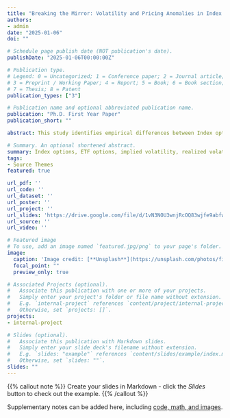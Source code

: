 ```yaml
---
title: "Breaking the Mirror: Volatility and Pricing Anomalies in Index and ETF Options"
authors:
- admin
date: "2025-01-06"
doi: ""

# Schedule page publish date (NOT publication's date).
publishDate: "2025-01-06T00:00:00Z"

# Publication type.
# Legend: 0 = Uncategorized; 1 = Conference paper; 2 = Journal article;
# 3 = Preprint / Working Paper; 4 = Report; 5 = Book; 6 = Book section;
# 7 = Thesis; 8 = Patent
publication_types: ["3"]

# Publication name and optional abbreviated publication name.
publication: "Ph.D. First Year Paper"
publication_short: ""

abstract: This study identifies empirical differences between Index options (European-style) and ETF options (American-style) matched on maturities and strike prices. Despite ETFs closely tracking the Index, two major anomalies arise: (1) Index options enter uninterrupted in-the-money (ITM) status later than their ETF counterparts, and (2) Index options exhibit significantly lower implied volatility — both contradict traditional theory. The delayed ITM status is explained by the higher intraday realized volatility of the Index; however, this conflicts with the lower implied volatility, which is partly driven by differences in liquidity and speculative trading. This volatility gap signals potential mispricing, with Index options underpriced and ETF options overpriced. These mispricing and the divergence between realized and implied volatilities offer profitable opportunities for a market-neutral volatility-spread trading strategy.

# Summary. An optional shortened abstract.
summary: Index options, ETF options, implied volatility, realized volatility, in-the-money (ITM), liquidity, mispricing
tags:
- Source Themes
featured: true

url_pdf: ''
url_code: ''
url_dataset: ''
url_poster: ''
url_project: ''
url_slides: 'https://drive.google.com/file/d/1vN3NOU3wnjRcOQ83wjfe9abfw8z2nXoY/view?usp=drive_link'
url_source: ''
url_video: ''

# Featured image
# To use, add an image named `featured.jpg/png` to your page's folder. 
image:
  caption: 'Image credit: [**Unsplash**](https://unsplash.com/photos/fiXLQXAhCfk)'
  focal_point: ""
  preview_only: true

# Associated Projects (optional).
#   Associate this publication with one or more of your projects.
#   Simply enter your project's folder or file name without extension.
#   E.g. `internal-project` references `content/project/internal-project/index.md`.
#   Otherwise, set `projects: []`.
projects:
- internal-project

# Slides (optional).
#   Associate this publication with Markdown slides.
#   Simply enter your slide deck's filename without extension.
#   E.g. `slides: "example"` references `content/slides/example/index.md`.
#   Otherwise, set `slides: ""`.
slides: ""
---
```


{{% callout note %}}
Create your slides in Markdown - click the *Slides* button to check out the example.
{{% /callout %}}

Supplementary notes can be added here, including [code, math, and images](https://wowchemy.com/docs/writing-markdown-latex/).


